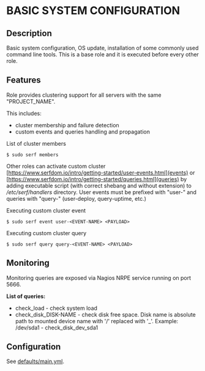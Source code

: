 # BASIC SYSTEM CONFIGURATION

## Description
Basic system configuration, OS update, installation of some commonly used
command line tools. This is a base role and it is executed before every other
role.

## Features
Role provides clustering support for all servers with the same "PROJECT_NAME".

This includes:
* cluster membership and failure detection
* custom events and queries handling and propagation

List of cluster members
```
$ sudo serf members
```

Other roles can activate custom cluster
[https://www.serfdom.io/intro/getting-started/user-events.html](events) or
[https://www.serfdom.io/intro/getting-started/queries.html](queries) by adding
executable script (with correct shebang and without extension)
to _/etc/serf/handlers_ directory. User events must be prefixed with "user-"
and queries with "query-" (user-deploy, query-uptime, etc.)

Executing custom cluster event
```
$ sudo serf event user-<EVENT-NAME> <PAYLOAD>
```

Executing custom cluster query
```
$ sudo serf query query-<EVENT-NAME> <PAYLOAD>
```

## Monitoring
Monitoring queries are exposed via Nagios NRPE service running on port 5666.

**List of queries:**
* check_load            - check system load
* check_disk_DISK-NAME  - check disk free space. Disk name is absolute path
                          to mounted device name with '/' replaced with '_'.
                          Example: /dev/sda1 - check_disk_dev_sda1


## Configuration
See [defaults/main.yml](defaults/main.yml).
